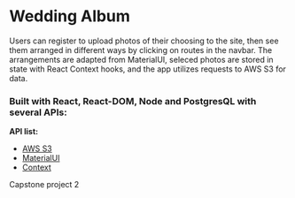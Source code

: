 # Wedding Album

Users can register to upload photos of their choosing to the site, then see them arranged in different ways by clicking on routes in the navbar. The arrangements are adapted from MaterialUI, seleced photos are stored in state with React Context hooks, and the app utilizes requests to AWS S3 for data.

### Built with React, React-DOM, Node and PostgresQL with several APIs:

**API list:**
- [AWS S3](https://aws.amazon.com/s3/)
- [MaterialUI](https://material-ui.com/)
- [Context](https://reactjs.org/docs/context.html) 

Capstone project 2
